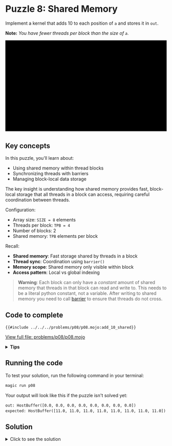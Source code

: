 # Puzzle 8: Shared Memory

Implement a kernel that adds 10 to each position of `a` and stores it in `out`.

**Note:** _You have fewer threads per block than the size of `a`._

![Shared memory visualization](./media/videos/720p30/puzzle_08_viz.gif)

## Key concepts

In this puzzle, you'll learn about:
- Using shared memory within thread blocks
- Synchronizing threads with barriers
- Managing block-local data storage

The key insight is understanding how shared memory provides fast, block-local storage that all threads in a block can access, requiring careful coordination between threads.

Configuration:

- Array size: `SIZE = 8` elements
- Threads per block: `TPB = 4`
- Number of blocks: 2
- Shared memory: `TPB` elements per block

Recall:

- **Shared memory**: Fast storage shared by threads in a block
- **Thread sync**: Coordination using `barrier()`
- **Memory scope**: Shared memory only visible within block
- **Access pattern**: Local vs global indexing

> **Warning**: Each block can only have a *constant* amount of shared memory that threads in that block can read and write to. This needs to be a literal python constant, not a variable. After writing to shared memory you need to call [barrier](https://docs.modular.com/mojo/stdlib/gpu/sync/barrier/) to ensure that threads do not cross.

## Code to complete

```mojo
{{#include ../../../problems/p08/p08.mojo:add_10_shared}}
```
<a href="{{#include ../_includes/repo_url.md}}/blob/main/problems/p08/p08.mojo" class="filename">View full file: problems/p08/p08.mojo</a>

<details>
<summary><strong>Tips</strong></summary>

<div class="solution-tips">

1. Wait for shared memory load with `barrier()`
2. Use `local_i` to access shared memory: `shared[local_i]`
3. Use `global_i` for output: `out[global_i]`
4. Add guard: `if global_i < size`
</div>
</details>

## Running the code

To test your solution, run the following command in your terminal:

```bash
magic run p08
```

Your output will look like this if the puzzle isn't solved yet:
```txt
out: HostBuffer([0.0, 0.0, 0.0, 0.0, 0.0, 0.0, 0.0, 0.0])
expected: HostBuffer([11.0, 11.0, 11.0, 11.0, 11.0, 11.0, 11.0, 11.0])
```

## Solution

<details>
<summary>Click to see the solution</summary>

```mojo
{{#include ../../../solutions/p08/p08.mojo:add_10_shared_solution}}
```

<div class="solution-explanation">

This solution:
- Waits for shared memory load with `barrier()`
- Guards against out-of-bounds with `if global_i < size`
- Reads from shared memory using `shared[local_i]`
- Writes result to global memory at `out[global_i]`
</div>
</details>
